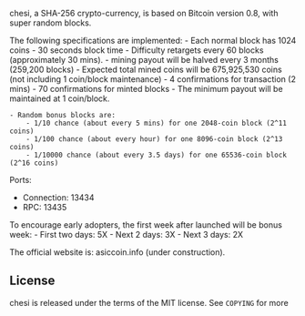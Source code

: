 chesi, a SHA-256 crypto-currency, is based on Bitcoin version 0.8, with super random blocks.

The following specifications are implemented:
	- Each normal block has 1024 coins
	- 30 seconds block time
	- Difficulty retargets every 60 blocks (approximately 30 mins). 
	- mining payout will be halved every 3 months (259,200 blocks)
	- Expected total mined coins will be 675,925,530 coins (not including 1 coin/block maintenance)
	- 4 confirmations for transaction (2 mins)
	- 70 confirmations for minted blocks
	- The minimum payout will be maintained at 1 coin/block.
	
	- Random bonus blocks are:
		- 1/10 chance (about every 5 mins) for one 2048-coin block (2^11 coins) 
		- 1/100 chance (about every hour) for one 8096-coin block (2^13 coins) 
		- 1/10000 chance (about every 3.5 days) for one 65536-coin block (2^16 coins) 

Ports:
- Connection: 13434
- RPC: 13435

To encourage early adopters, the first week after launched will be bonus week:
	- First two days: 5X
	- Next 2 days: 3X
	- Next 3 days: 2X

The official website is: asiccoin.info (under construction).


License
-------

chesi is released under the terms of the MIT license. See `COPYING` for more

